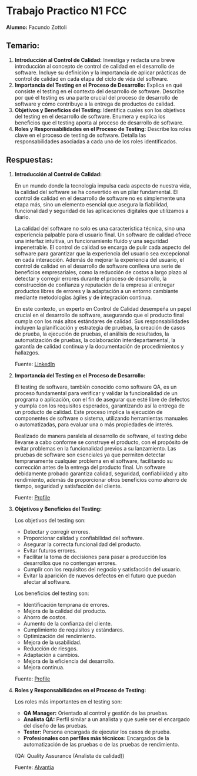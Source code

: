 # Trabajo Practico N1 FCC

**Alumno:** Facundo Zottoli

## Temario:

1. **Introducción al Control de Calidad:** Investiga y redacta una breve introducción al concepto de control de calidad en el desarrollo de software. Incluye su definición y la importancia de aplicar prácticas de control de calidad en cada etapa del ciclo de vida del software.
2. **Importancia del Testing en el Proceso de Desarrollo:** Explica en qué consiste el testing en el contexto del desarrollo de software. Describe por qué el testing es una parte crucial del proceso de desarrollo de software y cómo contribuye a la entrega de productos de calidad.
3. **Objetivos y Beneficios del Testing:** Identifica cuales son los objetivos del testing en el desarrollo de software. Enumera y explica los beneficios que el testing aporta al proceso de desarrollo de software.
4. **Roles y Responsabilidades en el Proceso de Testing:** Describe los roles clave en el proceso de testing de software. Detalla las responsabilidades asociadas a cada uno de los roles identificados.

## Respuestas:

1. **Introducción al Control de Calidad:**
   
   En un mundo donde la tecnología impulsa cada aspecto de nuestra vida, la calidad del software se ha convertido en un pilar fundamental. El control de calidad en el desarrollo de software no es simplemente una etapa más, sino un elemento esencial que asegura la fiabilidad, funcionalidad y seguridad de las aplicaciones digitales que utilizamos a diario.

   La calidad del software no solo es una característica técnica, sino una experiencia palpable para el usuario final. Un software de calidad ofrece una interfaz intuitiva, un funcionamiento fluido y una seguridad impenetrable. El control de calidad se encarga de pulir cada aspecto del software para garantizar que la experiencia del usuario sea excepcional en cada interacción. Además de mejorar la experiencia del usuario, el control de calidad en el desarrollo de software conlleva una serie de beneficios empresariales, como la reducción de costos a largo plazo al detectar y corregir errores durante el proceso de desarrollo, la construcción de confianza y reputación de la empresa al entregar productos libres de errores y la adaptación a un entorno cambiante mediante metodologías ágiles y de integración continua.

   En este contexto, un experto en Control de Calidad desempeña un papel crucial en el desarrollo de software, asegurando que el producto final cumpla con los más altos estándares de calidad. Sus responsabilidades incluyen la planificación y estrategia de pruebas, la creación de casos de prueba, la ejecución de pruebas, el análisis de resultados, la automatización de pruebas, la colaboración interdepartamental, la garantía de calidad continua y la documentación de procedimientos y hallazgos.

   Fuente: [LinkedIn](https://es.linkedin.com/pulse/el-rol-vital-del-control-de-calidad-en-desarrollo-la-garcía-cabria-ackaf)

2. **Importancia del Testing en el Proceso de Desarrollo:**
   
   El testing de software, también conocido como software QA, es un proceso fundamental para verificar y validar la funcionalidad de un programa o aplicación, con el fin de asegurar que esté libre de defectos y cumpla con los requisitos esperados, garantizando así la entrega de un producto de calidad. Este proceso implica la ejecución de componentes de software o sistema, utilizando herramientas manuales o automatizadas, para evaluar una o más propiedades de interés.

   Realizado de manera paralela al desarrollo de software, el testing debe llevarse a cabo conforme se construye el producto, con el propósito de evitar problemas en la funcionalidad previos a su lanzamiento. Las pruebas de software son esenciales ya que permiten detectar tempranamente cualquier problema en el software, facilitando su corrección antes de la entrega del producto final. Un software debidamente probado garantiza calidad, seguridad, confiabilidad y alto rendimiento, además de proporcionar otros beneficios como ahorro de tiempo, seguridad y satisfacción del cliente.

   Fuente: [Profile](https://profile.es/blog/que-es-el-testing-de-software/)

3. **Objetivos y Beneficios del Testing:**
   
   Los objetivos del testing son:
   - Detectar y corregir errores.
   - Proporcionar calidad y confiabilidad del software.
   - Asegurar la correcta funcionalidad del producto.
   - Evitar futuros errores.
   - Facilitar la toma de decisiones para pasar a producción los desarrollos que no contengan errores.
   - Cumplir con los requisitos del negocio y satisfacción del usuario.
   - Evitar la aparición de nuevos defectos en el futuro que puedan afectar al software.

   Los beneficios del testing son:
   - Identificación temprana de errores.
   - Mejora de la calidad del producto.
   - Ahorro de costos.
   - Aumento de la confianza del cliente.
   - Cumplimiento de requisitos y estándares.
   - Optimización del rendimiento.
   - Mejora de la usabilidad.
   - Reducción de riesgos.
   - Adaptación a cambios.
   - Mejora de la eficiencia del desarrollo.
   - Mejora continua.

   Fuente: [Profile](https://profile.es/blog/que-es-el-testing-de-software/#Objetivos_del_testing_de_software)

4. **Roles y Responsabilidades en el Proceso de Testing:**
   
   Los roles más importantes en el testing son:
   - **QA Manager:** Orientado al control y gestión de las pruebas.
   - **Analista QA:** Perfil similar a un analista y que suele ser el encargado del diseño de las pruebas.
   - **Tester:** Persona encargada de ejecutar los casos de prueba.
   - **Profesionales con perfiles más técnicos:** Encargados de la automatización de las pruebas o de las pruebas de rendimiento.
   
   (QA: Quality Assurance (Analista de calidad))

   Fuente: [Alvantia](https://www.alvantia.com/testing-software-origen-mision-roles/)
